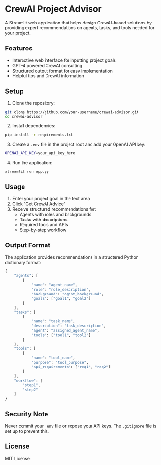 # CrewAI Project Advisor

A Streamlit web application that helps design CrewAI-based solutions by providing expert recommendations on agents, tasks, and tools needed for your project.

## Features

- Interactive web interface for inputting project goals
- GPT-4 powered CrewAI consulting
- Structured output format for easy implementation
- Helpful tips and CrewAI information

## Setup

1. Clone the repository:
```bash
git clone https://github.com/your-username/crewai-advisor.git
cd crewai-advisor
```

2. Install dependencies:
```bash
pip install -r requirements.txt
```

3. Create a `.env` file in the project root and add your OpenAI API key:
```bash
OPENAI_API_KEY=your_api_key_here
```

4. Run the application:
```bash
streamlit run app.py
```

## Usage

1. Enter your project goal in the text area
2. Click "Get CrewAI Advice"
3. Receive structured recommendations for:
   - Agents with roles and backgrounds
   - Tasks with descriptions
   - Required tools and APIs
   - Step-by-step workflow

## Output Format

The application provides recommendations in a structured Python dictionary format:

```python
{
    "agents": [
        {
            "name": "agent_name",
            "role": "role_description",
            "background": "agent_background",
            "goals": ["goal1", "goal2"]
        }
    ],
    "tasks": [
        {
            "name": "task_name",
            "description": "task_description",
            "agent": "assigned_agent_name",
            "tools": ["tool1", "tool2"]
        }
    ],
    "tools": [
        {
            "name": "tool_name",
            "purpose": "tool_purpose",
            "api_requirements": ["req1", "req2"]
        }
    ],
    "workflow": [
        "step1",
        "step2"
    ]
}
```

## Security Note

Never commit your `.env` file or expose your API keys. The `.gitignore` file is set up to prevent this.

## License

MIT License
